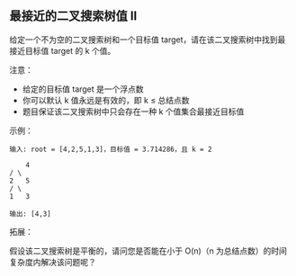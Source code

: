 ## 最接近的二叉搜索树值 II

给定一个不为空的二叉搜索树和一个目标值 target，请在该二叉搜索树中找到最接近目标值 target 的 k 个值。

注意：

* 给定的目标值 target 是一个浮点数
* 你可以默认 k 值永远是有效的，即 k ≤ 总结点数
* 题目保证该二叉搜索树中只会存在一种 k 个值集合最接近目标值

示例：

```
输入: root = [4,2,5,1,3]，目标值 = 3.714286，且 k = 2

    4
/ \
2   5
/ \
1   3

输出: [4,3]
```

拓展：

假设该二叉搜索树是平衡的，请问您是否能在小于 O(n)（n 为总结点数）的时间复杂度内解决该问题呢？